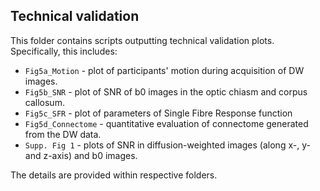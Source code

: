 ## Technical validation

This folder contains scripts outputting technical validation plots. Specifically, this includes:
- `Fig5a_Motion` - plot of participants' motion during acquisition of DW images.
- `Fig5b_SNR` - plot of SNR of b0 images in the optic chiasm and corpus callosum.
- `Fig5c_SFR` - plot of parameters of Single Fibre Response function
- `Fig5d_Connectome` - quantitative evaluation of connectome generated from the DW data.
- `Supp. Fig 1` - plots of SNR in diffusion-weighted images (along x-, y- and z-axis) and b0 images.

The details are provided within respective folders.

